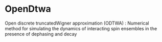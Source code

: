 # OpenDtwa
Open discrete truncatedWigner approximation (ODTWA) : Numerical method for simulating the dynamics of interacting spin ensembles in the presence of dephasing and decay
